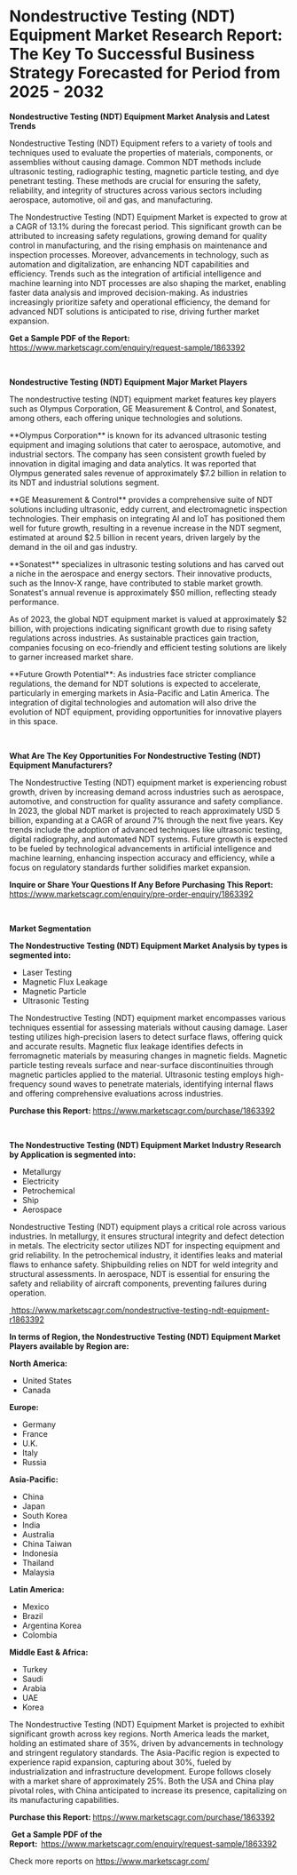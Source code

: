 <p><h1>Nondestructive Testing (NDT) Equipment Market Research Report: The Key To Successful Business Strategy Forecasted for Period from 2025 - 2032</h1></p><p><strong>Nondestructive Testing (NDT) Equipment Market Analysis and Latest Trends</strong></p>
<p><p>Nondestructive Testing (NDT) Equipment refers to a variety of tools and techniques used to evaluate the properties of materials, components, or assemblies without causing damage. Common NDT methods include ultrasonic testing, radiographic testing, magnetic particle testing, and dye penetrant testing. These methods are crucial for ensuring the safety, reliability, and integrity of structures across various sectors including aerospace, automotive, oil and gas, and manufacturing.</p><p>The Nondestructive Testing (NDT) Equipment Market is expected to grow at a CAGR of 13.1% during the forecast period. This significant growth can be attributed to increasing safety regulations, growing demand for quality control in manufacturing, and the rising emphasis on maintenance and inspection processes. Moreover, advancements in technology, such as automation and digitalization, are enhancing NDT capabilities and efficiency. Trends such as the integration of artificial intelligence and machine learning into NDT processes are also shaping the market, enabling faster data analysis and improved decision-making. As industries increasingly prioritize safety and operational efficiency, the demand for advanced NDT solutions is anticipated to rise, driving further market expansion.</p></p>
<p><strong>Get a Sample PDF of the Report:&nbsp;</strong> <a href="https://www.marketscagr.com/enquiry/request-sample/1863392?utm_campaign=2384&utm_medium=2&utm_source=Github&utm_content=ia&utm_term=28022025&utm_id=nondestructive-testing-ndt-equipment">https://www.marketscagr.com/enquiry/request-sample/1863392</a></p>
<p>&nbsp;</p>
<p><strong>Nondestructive Testing (NDT) Equipment Major Market Players</strong></p>
<p><p>The nondestructive testing (NDT) equipment market features key players such as Olympus Corporation, GE Measurement & Control, and Sonatest, among others, each offering unique technologies and solutions.</p><p>**Olympus Corporation** is known for its advanced ultrasonic testing equipment and imaging solutions that cater to aerospace, automotive, and industrial sectors. The company has seen consistent growth fueled by innovation in digital imaging and data analytics. It was reported that Olympus generated sales revenue of approximately $7.2 billion in relation to its NDT and industrial solutions segment.</p><p>**GE Measurement & Control** provides a comprehensive suite of NDT solutions including ultrasonic, eddy current, and electromagnetic inspection technologies. Their emphasis on integrating AI and IoT has positioned them well for future growth, resulting in a revenue increase in the NDT segment, estimated at around $2.5 billion in recent years, driven largely by the demand in the oil and gas industry.</p><p>**Sonatest** specializes in ultrasonic testing solutions and has carved out a niche in the aerospace and energy sectors. Their innovative products, such as the Innov-X range, have contributed to stable market growth. Sonatest's annual revenue is approximately $50 million, reflecting steady performance.</p><p>As of 2023, the global NDT equipment market is valued at approximately $2 billion, with projections indicating significant growth due to rising safety regulations across industries. As sustainable practices gain traction, companies focusing on eco-friendly and efficient testing solutions are likely to garner increased market share.</p><p>**Future Growth Potential**: As industries face stricter compliance regulations, the demand for NDT solutions is expected to accelerate, particularly in emerging markets in Asia-Pacific and Latin America. The integration of digital technologies and automation will also drive the evolution of NDT equipment, providing opportunities for innovative players in this space.</p></p>
<p>&nbsp;</p>
<p><strong>What Are The Key Opportunities For Nondestructive Testing (NDT) Equipment Manufacturers?</strong></p>
<p><p>The Nondestructive Testing (NDT) equipment market is experiencing robust growth, driven by increasing demand across industries such as aerospace, automotive, and construction for quality assurance and safety compliance. In 2023, the global NDT market is projected to reach approximately USD 5 billion, expanding at a CAGR of around 7% through the next five years. Key trends include the adoption of advanced techniques like ultrasonic testing, digital radiography, and automated NDT systems. Future growth is expected to be fueled by technological advancements in artificial intelligence and machine learning, enhancing inspection accuracy and efficiency, while a focus on regulatory standards further solidifies market expansion.</p></p>
<p><strong>Inquire or Share Your Questions If Any Before Purchasing This Report:</strong> <a href="https://www.marketscagr.com/enquiry/pre-order-enquiry/1863392?utm_campaign=2384&utm_medium=2&utm_source=Github&utm_content=ia&utm_term=28022025&utm_id=nondestructive-testing-ndt-equipment">https://www.marketscagr.com/enquiry/pre-order-enquiry/1863392</a></p>
<p>&nbsp;</p>
<p><strong>Market Segmentation</strong></p>
<p><strong>The Nondestructive Testing (NDT) Equipment Market Analysis by types is segmented into:</strong></p>
<p><ul><li>Laser Testing</li><li>Magnetic Flux Leakage</li><li>Magnetic Particle</li><li>Ultrasonic Testing</li></ul></p>
<p><p>The Nondestructive Testing (NDT) equipment market encompasses various techniques essential for assessing materials without causing damage. Laser testing utilizes high-precision lasers to detect surface flaws, offering quick and accurate results. Magnetic flux leakage identifies defects in ferromagnetic materials by measuring changes in magnetic fields. Magnetic particle testing reveals surface and near-surface discontinuities through magnetic particles applied to the material. Ultrasonic testing employs high-frequency sound waves to penetrate materials, identifying internal flaws and offering comprehensive evaluations across industries.</p></p>
<p><strong>Purchase this Report:&nbsp;</strong><a href="https://www.marketscagr.com/purchase/1863392?utm_campaign=2384&utm_medium=2&utm_source=Github&utm_content=ia&utm_term=28022025&utm_id=nondestructive-testing-ndt-equipment">https://www.marketscagr.com/purchase/1863392</a></p>
<p>&nbsp;</p>
<p><strong>The Nondestructive Testing (NDT) Equipment Market Industry Research by Application is segmented into:</strong></p>
<p><ul><li>Metallurgy</li><li>Electricity</li><li>Petrochemical</li><li>Ship</li><li>Aerospace</li></ul></p>
<p><p>Nondestructive Testing (NDT) equipment plays a critical role across various industries. In metallurgy, it ensures structural integrity and defect detection in metals. The electricity sector utilizes NDT for inspecting equipment and grid reliability. In the petrochemical industry, it identifies leaks and material flaws to enhance safety. Shipbuilding relies on NDT for weld integrity and structural assessments. In aerospace, NDT is essential for ensuring the safety and reliability of aircraft components, preventing failures during operation.</p></p>
<p><a href="https://www.marketscagr.com/nondestructive-testing-ndt-equipment-r1863392?utm_campaign=2384&utm_medium=2&utm_source=Github&utm_content=ia&utm_term=28022025&utm_id=nondestructive-testing-ndt-equipment">&nbsp;https://www.marketscagr.com/nondestructive-testing-ndt-equipment-r1863392</a></p>
<p><strong>In terms of Region, the Nondestructive Testing (NDT) Equipment Market Players available by Region are:</strong></p>
<p>
    <p> <strong> North America: </strong>
        <ul>
            <li>United States</li>
            <li>Canada</li>
        </ul>
        </p> 
    <p> <strong> Europe: </strong>
        <ul>
            <li>Germany</li>
            <li>France</li>
            <li>U.K.</li>
            <li>Italy</li>
            <li>Russia</li>
        </ul>
        </p> 
    <p> <strong> Asia-Pacific: </strong>
        <ul>
            <li>China</li>
            <li>Japan</li>
            <li>South Korea</li>
            <li>India</li>
            <li>Australia</li>
            <li>China Taiwan</li>
            <li>Indonesia</li>
            <li>Thailand</li>
            <li>Malaysia</li>
        </ul>
        </p> 
    <p> <strong> Latin America: </strong>
        <ul>
            <li>Mexico</li>
            <li>Brazil</li>
            <li>Argentina Korea</li>
            <li>Colombia</li>
        </ul>
        </p> 
    <p> <strong> Middle East & Africa: </strong>
        <ul>
            <li>Turkey</li>
            <li>Saudi</li>
            <li>Arabia</li>
            <li>UAE</li>
            <li>Korea</li>
        </ul>
    </p>
    </p>
<p><p>The Nondestructive Testing (NDT) Equipment Market is projected to exhibit significant growth across key regions. North America leads the market, holding an estimated share of 35%, driven by advancements in technology and stringent regulatory standards. The Asia-Pacific region is expected to experience rapid expansion, capturing about 30%, fueled by industrialization and infrastructure development. Europe follows closely with a market share of approximately 25%. Both the USA and China play pivotal roles, with China anticipated to increase its presence, capitalizing on its manufacturing capabilities.</p></p>
<p><strong>Purchase this Report: </strong><a href="https://www.marketscagr.com/purchase/1863392?utm_campaign=2384&utm_medium=2&utm_source=Github&utm_content=ia&utm_term=28022025&utm_id=nondestructive-testing-ndt-equipment">https://www.marketscagr.com/purchase/1863392</a></p>
<p>&nbsp;<strong>Get a Sample PDF of the Report:&nbsp;&nbsp;</strong><a href="https://www.marketscagr.com/enquiry/request-sample/1863392?utm_campaign=2384&utm_medium=2&utm_source=Github&utm_content=ia&utm_term=28022025&utm_id=nondestructive-testing-ndt-equipment">https://www.marketscagr.com/enquiry/request-sample/1863392</a></p>
<p><strong></strong></p>
<p>Check more reports on <a href="https://www.marketscagr.com/?utm_campaign=2384&utm_medium=2&utm_source=Github&utm_content=ia&utm_term=28022025&utm_id=nondestructive-testing-ndt-equipment">https://www.marketscagr.com/</a></p>